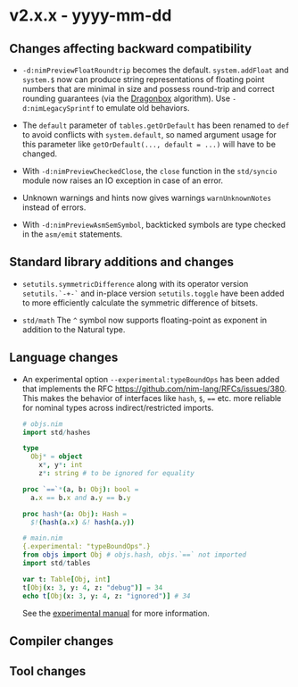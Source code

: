 # v2.x.x - yyyy-mm-dd


## Changes affecting backward compatibility

- `-d:nimPreviewFloatRoundtrip` becomes the default. `system.addFloat` and `system.$` now can produce string representations of
floating point numbers that are minimal in size and possess round-trip and correct
rounding guarantees (via the
[Dragonbox](https://raw.githubusercontent.com/jk-jeon/dragonbox/master/other_files/Dragonbox.pdf) algorithm). Use `-d:nimLegacySprintf` to emulate old behaviors.

- The `default` parameter of `tables.getOrDefault` has been renamed to `def` to
  avoid conflicts with `system.default`, so named argument usage for this
  parameter like `getOrDefault(..., default = ...)` will have to be changed.

- With `-d:nimPreviewCheckedClose`, the `close` function in the `std/syncio` module now raises an IO exception in case of an error.

- Unknown warnings and hints now gives warnings `warnUnknownNotes` instead of
errors.

- With `-d:nimPreviewAsmSemSymbol`, backticked symbols are type checked in the `asm/emit` statements.

## Standard library additions and changes

[//]: # "Additions:"
- `setutils.symmetricDifference` along with its operator version
  `` setutils.`-+-` `` and in-place version `setutils.toggle` have been added
  to more efficiently calculate the symmetric difference of bitsets.

[//]: # "Changes:"
- `std/math` The `^` symbol now supports floating-point as exponent in addition to the Natural type.

## Language changes

- An experimental option `--experimental:typeBoundOps` has been added that
  implements the RFC https://github.com/nim-lang/RFCs/issues/380.
  This makes the behavior of interfaces like `hash`, `$`, `==` etc. more
  reliable for nominal types across indirect/restricted imports.

  ```nim
  # objs.nim
  import std/hashes

  type
    Obj* = object
      x*, y*: int
      z*: string # to be ignored for equality

  proc `==`*(a, b: Obj): bool =
    a.x == b.x and a.y == b.y

  proc hash*(a: Obj): Hash =
    $!(hash(a.x) &! hash(a.y))
  ```

  ```nim
  # main.nim
  {.experimental: "typeBoundOps".}
  from objs import Obj # objs.hash, objs.`==` not imported
  import std/tables

  var t: Table[Obj, int]
  t[Obj(x: 3, y: 4, z: "debug")] = 34
  echo t[Obj(x: 3, y: 4, z: "ignored")] # 34
  ```

  See the [experimental manual](https://nim-lang.github.io/Nim/manual_experimental.html#typeminusbound-overloads)
  for more information.

## Compiler changes


## Tool changes


